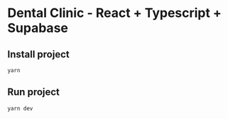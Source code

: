 # Dental Clinic - React + Typescript + Supabase

## Install project
```
yarn
```
## Run project
```
yarn dev
```